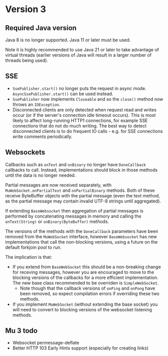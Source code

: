 Version 3
=========

Required Java version
---------------------

Java 8 is no longer supported. Java 11 or later must be used.

Note it is highly recommended to use Java 21 or later to take advantage of virtual threads (earlier versions of Java
will result in a larger number of threads being used).

SSE
---

* `SsePublisher.start()` no longer puts the request in async mode. `AsyncSsePublisher.start()` can be used instead.
* `SsePublisher` now implements `Closeable` and so the `close()` method now throws an `IOException`.
* Disconnected clients are only detected when request read and writes occur (or if the server's connection idle timeout occurs). 
This is most likely to affect long-running HTTP1 connections, for example SSE connections that do not do much writing.
The best way to detect disconnected clients is to do frequent IO calls - e.g. for SSE connections write comments periodically.

Websockets
----------

Callbacks such as `onText` and `onBinary` no longer have `DoneCallback` callbacks to call. Instead, implementations should
block in those methods until the data is no longer needed.

Partial messages are now received separately, with `MuWebSocket.onPartialText` and `onPartialBinary` methods. Both of
these receive ByteBuffer objects with the partial message (even the text method, as the partial message may contain
invalid UTF-8 strings until aggregated).

If extending `BaseWebsocket` then aggregation of partial messages is performed by concatenating messages in memory
and calling the `onText(String)` or `onBinary(ByteBuffer)` methods.

The versions of the methods with the `DoneCallback` parameters have been removed from the `MuWebSocket` interface, however
`BaseWebsocket` has new implementations that call the non-blocking versions, using a future on the default forkjoin pool
to run.

The implication is that:

* If you extend from `BaseWebSocket` this should be a non-breaking change for receving messages, however you are encouraged to move to the
  blocking versions of the callbacks for a more efficient implementation. The new base class recommended to be overriden is `SimpleWebSocket`.
    * Note though that the callback versions of `onPing` and `onPong` have been removed, so expect compilation errors if
      overriding these two methods.
* If you implement `MuWebSocket` (without extending the base socket) you will need to convert to blocking versions
  of the websocket listening methods.


Mu 3 todo
---------

* Websocket permessage-deflate
* Better HTTP 103 Early Hints support (especially for creating links)

